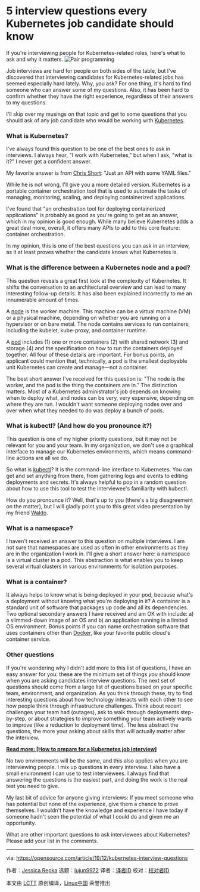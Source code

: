[#]: collector: (lujun9972)
[#]: translator: ( )
[#]: reviewer: ( )
[#]: publisher: ( )
[#]: url: ( )
[#]: subject: (5 interview questions every Kubernetes job candidate should know)
[#]: via: (https://opensource.com/article/19/12/kubernetes-interview-questions)
[#]: author: (Jessica Repka https://opensource.com/users/jrepka)

5 interview questions every Kubernetes job candidate should know
======
If you're interviewing people for Kubernetes-related roles, here's what
to ask and why it matters.
![Pair programming][1]

Job interviews are hard for people on both sides of the table, but I've discovered that interviewing candidates for Kubernetes-related jobs has seemed especially hard lately. Why, you ask? For one thing, it's hard to find someone who can answer some of my questions. Also, it has been hard to confirm whether they have the right experience, regardless of their answers to my questions.

I'll skip over my musings on that topic and get to some questions that you should ask of any job candidate who would be working with [Kubernetes][2].

### What is Kubernetes?

I've always found this question to be one of the best ones to ask in interviews. I always hear, "I work with Kubernetes," but when I ask, "what is it?" I never get a confident answer.

My favorite answer is from [Chris Short][3]: "Just an API with some YAML files."

While he is not wrong, I'll give you a more detailed version. Kubernetes is a portable container orchestration tool that is used to automate the tasks of managing, monitoring, scaling, and deploying containerized applications.

I've found that "an orchestration tool for deploying containerized applications" is probably as good as you're going to get as an answer, which in my opinion is good enough. While many believe Kubernetes adds a great deal more, overall, it offers many APIs to add to this core feature: container orchestration.

In my opinion, this is one of the best questions you can ask in an interview, as it at least proves whether the candidate knows what Kubernetes is.

### What is the difference between a Kubernetes node and a pod?

This question reveals a great first look at the complexity of Kubernetes. It shifts the conversation to an architectural overview and can lead to many interesting follow-up details. It has also been explained incorrectly to me an innumerable amount of times.

A [node][4] is the worker machine. This machine can be a virtual machine (VM) or a physical machine, depending on whether you are running on a hypervisor or on bare metal. The node contains services to run containers, including the kubelet, kube-proxy, and container runtime.

A [pod][5] includes (1) one or more containers (2) with shared network (3) and storage (4) and the specification on how to run the containers deployed together. All four of these details are important. For bonus points, an applicant could mention that, technically, a pod is the smallest deployable unit Kubernetes can create and manage—not a container.

The best short answer I've received for this question is: "The node is the worker, and the pod is the thing the containers are in." The distinction matters. Most of a Kubernetes administrator's job depends on knowing when to deploy what, and nodes can be very, very expensive, depending on where they are run. I wouldn't want someone deploying nodes over and over when what they needed to do was deploy a bunch of pods.

### What is kubectl? (And how do you pronounce it?)

This question is one of my higher priority questions, but it may not be relevant for you and your team. In my organization, we don't use a graphical interface to manage our Kubernetes environments, which means command-line actions are all we do.

So what is [kubectl][6]? It is the command-line interface to Kubernetes. You can get and set anything from there, from gathering logs and events to editing deployments and secrets. It's always helpful to pop in a random question about how to use this tool to test the interviewee's familiarity with kubectl.

How do you pronounce it? Well, that's up to you (there's a big disagreement on the matter), but I will gladly point you to this great video presentation by my friend [Waldo][7].

### What is a namespace?

I haven't received an answer to this question on multiple interviews. I am not sure that namespaces are used as often in other environments as they are in the organization I work in. I'll give a short answer here: a namespace is a virtual cluster in a pod. This abstraction is what enables you to keep several virtual clusters in various environments for isolation purposes.

### What is a container?

It always helps to know what is being deployed in your pod, because what's a deployment without knowing what you're deploying in it? A container is a standard unit of software that packages up code and all its dependencies. Two optional secondary answers I have received and am OK with include: a) a slimmed-down image of an OS and b) an application running in a limited OS environment. Bonus points if you can name orchestration software that uses containers other than [Docker][8], like your favorite public cloud's container service.

### Other questions

If you're wondering why I didn't add more to this list of questions, I have an easy answer for you: these are the minimum set of things _you_ should know when you are asking candidates interview questions. The next set of questions should come from a large list of questions based on your specific team, environment, and organization. As you think through these, try to find interesting questions about how technology interacts with each other to see how people think through infrastructure challenges. Think about recent challenges your team had (outages), ask to walk through deployments step-by-step, or about strategies to improve something your team actively wants to improve (like a reduction to deployment time). The less abstract the questions, the more your asking about skills that will actually matter after the interview.

**[Read more: [How to prepare for a Kubernetes job interview]][9]**

No two environments will be the same, and this also applies when you are interviewing people. I mix up questions in every interview. I also have a small environment I can use to test interviewees. I always find that answering the questions is the easiest part, and doing the work is the real test you need to give.

My last bit of advice for anyone giving interviews: If you meet someone who has potential but none of the experience, give them a chance to prove themselves. I wouldn't have the knowledge and experience I have today if someone hadn't seen the potential of what I could do and given me an opportunity.

What are other important questions to ask interviewees about Kubernetes? Please add your list in the comments.

--------------------------------------------------------------------------------

via: https://opensource.com/article/19/12/kubernetes-interview-questions

作者：[Jessica Repka][a]
选题：[lujun9972][b]
译者：[译者ID](https://github.com/译者ID)
校对：[校对者ID](https://github.com/校对者ID)

本文由 [LCTT](https://github.com/LCTT/TranslateProject) 原创编译，[Linux中国](https://linux.cn/) 荣誉推出

[a]: https://opensource.com/users/jrepka
[b]: https://github.com/lujun9972
[1]: https://opensource.com/sites/default/files/styles/image-full-size/public/lead-images/collab-team-pair-programming-code-keyboard.png?itok=kBeRTFL1 (Pair programming)
[2]: https://kubernetes.io/
[3]: https://twitter.com/ChrisShort
[4]: https://kubernetes.io/docs/concepts/architecture/nodes/
[5]: https://kubernetes.io/docs/concepts/workloads/pods/pod/
[6]: https://kubernetes.io/docs/reference/kubectl/kubectl/
[7]: https://opensource.com/article/18/12/kubectl-definitive-pronunciation-guide
[8]: https://opensource.com/resources/what-docker
[9]: https://enterprisersproject.com/article/2019/2/kubernetes-job-interview-questions-how-prepare
